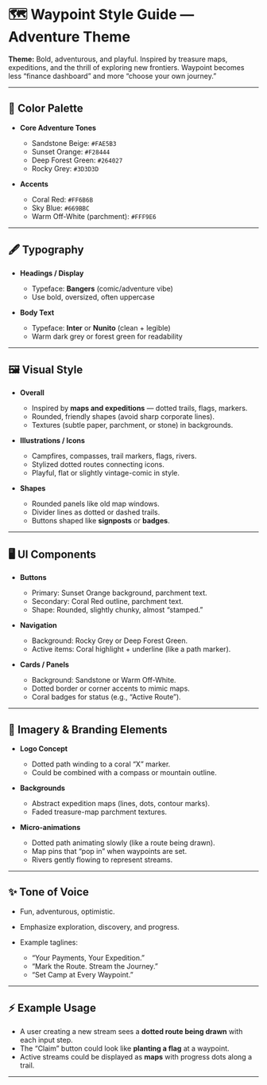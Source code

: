 

# 🗺 Waypoint Style Guide — Adventure Theme

**Theme:** Bold, adventurous, and playful. Inspired by treasure maps, expeditions, and the thrill of exploring new frontiers. Waypoint becomes less “finance dashboard” and more “choose your own journey.”

---

## 🎨 Color Palette

* **Core Adventure Tones**

  * Sandstone Beige: `#FAE5B3`
  * Sunset Orange: `#F28444`
  * Deep Forest Green: `#264027`
  * Rocky Grey: `#3D3D3D`

* **Accents**

  * Coral Red: `#FF6B6B`
  * Sky Blue: `#669BBC`
  * Warm Off-White (parchment): `#FFF9E6`

---

## 🖋 Typography

* **Headings / Display**

  * Typeface: **Bangers** (comic/adventure vibe)
  * Use bold, oversized, often uppercase

* **Body Text**

  * Typeface: **Inter** or **Nunito** (clean + legible)
  * Warm dark grey or forest green for readability

---

## 🖼 Visual Style

* **Overall**

  * Inspired by **maps and expeditions** — dotted trails, flags, markers.
  * Rounded, friendly shapes (avoid sharp corporate lines).
  * Textures (subtle paper, parchment, or stone) in backgrounds.

* **Illustrations / Icons**

  * Campfires, compasses, trail markers, flags, rivers.
  * Stylized dotted routes connecting icons.
  * Playful, flat or slightly vintage-comic in style.

* **Shapes**

  * Rounded panels like old map windows.
  * Divider lines as dotted or dashed trails.
  * Buttons shaped like **signposts** or **badges**.

---

## 🖥 UI Components

* **Buttons**

  * Primary: Sunset Orange background, parchment text.
  * Secondary: Coral Red outline, parchment text.
  * Shape: Rounded, slightly chunky, almost “stamped.”

* **Navigation**

  * Background: Rocky Grey or Deep Forest Green.
  * Active items: Coral highlight + underline (like a path marker).

* **Cards / Panels**

  * Background: Sandstone or Warm Off-White.
  * Dotted border or corner accents to mimic maps.
  * Coral badges for status (e.g., “Active Route”).

---

## 🌄 Imagery & Branding Elements

* **Logo Concept**

  * Dotted path winding to a coral “X” marker.
  * Could be combined with a compass or mountain outline.

* **Backgrounds**

  * Abstract expedition maps (lines, dots, contour marks).
  * Faded treasure-map parchment textures.

* **Micro-animations**

  * Dotted path animating slowly (like a route being drawn).
  * Map pins that “pop in” when waypoints are set.
  * Rivers gently flowing to represent streams.

---

## ✨ Tone of Voice

* Fun, adventurous, optimistic.
* Emphasize exploration, discovery, and progress.
* Example taglines:

  * “Your Payments, Your Expedition.”
  * “Mark the Route. Stream the Journey.”
  * “Set Camp at Every Waypoint.”

---

## ⚡️ Example Usage

* A user creating a new stream sees a **dotted route being drawn** with each input step.
* The “Claim” button could look like **planting a flag** at a waypoint.
* Active streams could be displayed as **maps** with progress dots along a trail.

---

